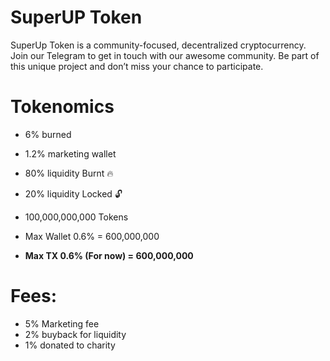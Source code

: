# SuperUP Token

SuperUp Token is a community-focused, decentralized cryptocurrency. Join our Telegram to get in touch with our awesome community. Be part of this unique project and don’t miss your chance to participate.

# Tokenomics
* 6% burned
* 1.2% marketing wallet
* 80% liquidity Burnt 🔥
* 20% liquidity Locked 🔓

* 100,000,000,000 Tokens 
* Max Wallet 0.6% = 600,000,000 
* **Max TX  0.6% (For now) = 600,000,000**

# Fees:
* 5% Marketing fee
* 2% buyback for liquidity
* 1% donated to charity
